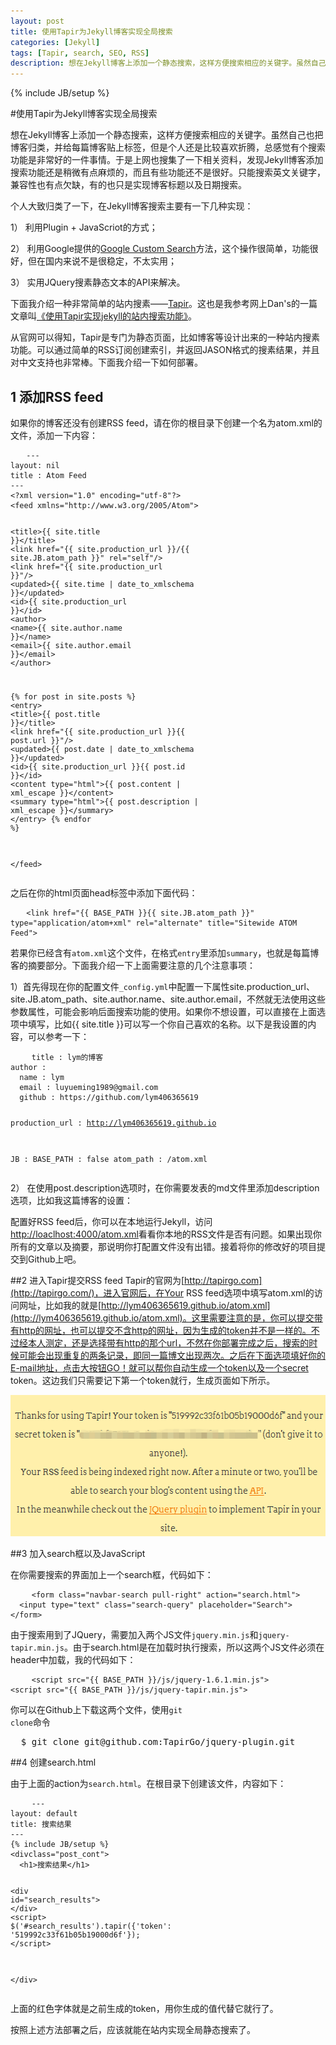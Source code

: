 ```yaml
---
layout: post
title: 使用Tapir为Jekyll博客实现全局搜索
categories: [Jekyll]
tags: [Tapir, search, SEO, RSS]
description: 想在Jekyll博客上添加一个静态搜索，这样方便搜索相应的关键字。虽然自己也把博客归类，并给每篇博客贴上标签，但是个人还是比较喜欢折腾，总感觉有个搜索功能是非常好的一件事情。于是上网也搜集了一下相关资料，发现Jekyll博客添加搜索功能还是稍微有点麻烦的，而且有些功能还不是很好
---
```

{% include JB/setup %}

#使用Tapir为Jekyll博客实现全局搜索

想在Jekyll博客上添加一个静态搜索，这样方便搜索相应的关键字。虽然自己也把博客归类，并给每篇博客贴上标签，但是个人还是比较喜欢折腾，总感觉有个搜索功能是非常好的一件事情。于是上网也搜集了一下相关资料，发现Jekyll博客添加搜索功能还是稍微有点麻烦的，而且有些功能还不是很好。只能搜索英文关键字，兼容性也有点欠缺，有的也只是实现博客标题以及日期搜索。

个人大致归类了一下，在Jekyll博客搜索主要有一下几种实现：

1） 利用Plugin + JavaScriot的方式；

2） 利用Google提供的[Google Custom Search](http://www.google.com/cse/manage/all)方法，这个操作很简单，功能很好，但在国内来说不是很稳定，不太实用；

3） 实用JQuery搜素静态文本的API来解决。

下面我介绍一种非常简单的站内搜素——[Tapir](http://tapirgo.com/)。这也是我参考网上Dan's的一篇文章叫[《使用Tapir实现jekyll的站内搜索功能》](http://www.shanhh.com/blog/2012/11/16/tapir-search-for-jekyll/)。

从官网可以得知，Tapir是专门为静态页面，比如博客等设计出来的一种站内搜素功能。可以通过简单的RSS订阅创建索引，并返回JASON格式的搜素结果，并且对中文支持也非常棒。下面我介绍一下如何部署。

## 1 添加RSS feed
如果你的博客还没有创建RSS feed，请在你的根目录下创建一个名为atom.xml的文件，添加一下内容：

<div class="highlight">
 <pre>
   <code class="text">---
layout: nil
title : Atom Feed
---
<span class="nt">&lt;?xml</span> version="1.0" encoding="utf-8"<span class="nt">?></span>
<span class="nt">&lt;feed</span> xmlns="http://www.w3.org/2005/Atom"<span class="nt">></span>
 
  <span class="nt">&lt;title></span>&#123;{ site.title }}<span class="nt">&lt;/title></span>
  <span class="nt">&lt;link</span> href="&#123;{ site.production_url }}/&#123;{ site.JB.atom_path }}" rel="self"<span class="nt">/></span>
  <span class="nt">&lt;link</span> href="&#123;{ site.production_url }}"<span class="nt">/></span>
  <span class="nt">&lt;updated></span>&#123;{ site.time | date_to_xmlschema }}<span class="nt">&lt;/updated></span>
  <span class="nt">&lt;id></span>&#123;{ site.production_url }}<span class="nt">&lt;/id></span>
  <span class="nt">&lt;author></span>
    <span class="nt">&lt;name></span>&#123;{ site.author.name }}<span class="nt">&lt;/name></span>
    <span class="nt">&lt;email></span>&#123;{ site.author.email }}<span class="nt">&lt;/email></span>
  <span class="nt">&lt;/author></span>

  &#123;% <span class="jk">for</span> post in site.posts %}
  <span class="nt">&lt;entry></span>
    <span class="nt">&lt;title></span>&#123;{ post.title }}<span class="nt">&lt;/title></span>
    <span class="nt">&lt;link</span> href="&#123;{ site.production_url }}&#123;{ post.url }}"<span class="nt">/></span>
    <span class="nt">&lt;updated></span>&#123;{ post.date | date_to_xmlschema }}<span class="nt">&lt;/updated></span>
    <span class="nt">&lt;id></span>&#123;{ site.production_url }}&#123;{ post.id }}<span class="nt">&lt;/id></span>
    <span class="nt">&lt;content</span> type="html">&#123;{ post.content | xml_escape }}<span class="nt">&lt;/content></span>
    <span class="nt">&lt;summary</span> type="html">&#123;{ post.description | xml_escape }}<span class="nt">&lt;/summary></span>
  <span class="nt">&lt;/entry></span>
  &#123;% <span class="jk">endfor</span> %}

<span class="nt">&lt;/feed></span></code></pre>
</div>

之后在你的html页面head标签中添加下面代码：
<div class="highlight">
 <pre>
   <code class="text"><span class="nt">&lt;link</span> href="{{ BASE_PATH }}{{ site.JB.atom_path }}" type="application/atom+xml" rel="alternate" title="Sitewide ATOM Feed"<span class="nt">></span></code></pre>
</div>

若果你已经含有<code class="cd">atom.xml</code>这个文件，在格式<code class="cd">entry</code>里添加<code class="cd">summary</code>，也就是每篇博客的摘要部分。下面我介绍一下上面需要注意的几个注意事项：

1）首先得现在你的配置文件<code class="cd">_config.yml</code>中配置一下属性site.production_url、site.JB.atom_path、site.author.name、site.author.email，不然就无法使用这些参数属性，可能会影响后面搜索功能的使用。如果你不想设置，可以直接在上面选项中填写，比如&#123;{ site.title }}可以写一个你自己喜欢的名称。以下是我设置的内容，可以参考一下：
<div class="highlight">
  <pre>
    <code class="text">title : lym的博客
author :
  name : lym
  email : luyueming1989@gmail.com
  github : https://github.com/lym406365619

production_url : http://lym406365619.github.io

JB :
  BASE_PATH : false
  atom_path : /atom.xml</code></pre>
</div>

2） 在使用post.description选项时，在你需要发表的md文件里添加description选项，比如我这篇博客的设置：

配置好RSS feed后，你可以在本地运行Jekyll，访问[http://loaclhost:4000/atom.xml](http://loaclhost:4000/atom.xml)看看你本地的RSS文件是否有问题。如果出现你所有的文章以及摘要，那说明你打配置文件没有出错。接着将你的修改好的项目提交到Github上吧。

##2 进入Tapir提交RSS feed
Tapir的官网为[http://tapirgo.com](http://tapirgo.com/)，进入官网后，在Your RSS feed选项中填写atom.xml的访问网址，比如我的就是[http://lym406365619.github.io/atom.xml](http://lym406365619.github.io/atom.xml)。这里需要注意的是，你可以提交带有http的网址，也可以提交不含http的网址，因为生成的token并不是一样的。不过经本人测定，还是选择带有http的那个url，不然在你部署完成之后，搜索的时候可能会出现重复的两条记录，即同一篇博文出现两次。之后在下面选项填好你的E-mail地址，点击大按钮GO！就可以帮你自动生成一个token以及一个secret token。这边我们只需要记下第一个token就行，生成页面如下所示。

<img src="/img/blog/Tapir_token.png" width="561px" height="226px" alt="Tapir生成的token" class="pic"></img>

##3 加入search框以及JavaScript

在你需要搜索的界面加上一个search框，代码如下：
<div class="highlight">
  <pre>
    <code class="text"><span class="nt">&lt;form</span> class="navbar-search pull-right" action="search.html"<span class="nt">></span>
  <span class="nt">&lt;input</span> type="text" class="search-query" placeholder="Search"<span class="nt">></span>
<span class="nt">&lt;/form></span></code></pre>
</div>

由于搜索用到了JQuery，需要加入两个JS文件<code class="cd">jquery.min.js</code>和<code class="cd">jquery-tapir.min.js</code>。由于search.html是在加载时执行搜索，所以这两个JS文件必须在header中加载，我的代码如下：
<div class="highlight">
  <pre>
    <code class="text">&lt;script src="&#123;{ BASE_PATH }}/js/jquery-1.6.1.min.js"></script>
&lt;script src="&#123;{ BASE_PATH }}/js/jquery-tapir.min.js"></script></code></pre>
</div>

你可以在Github上下载这两个文件，使用<code class="cd">git clone</code>命令
<pre class="command-line">
  <span class="command">$ git clone git@github.com:TapirGo/jquery-plugin.git</span>
</pre>
##4 创建search.html

由于上面的action为<code class="cd">search.html</code>。在根目录下创建该文件，内容如下：
<div class="highlight">
  <pre>
    <code class="text">---
layout: default
title: 搜索结果
---
&#123;% include JB/setup %}
<span class="nt">&lt;div</span>class="post_cont"<span class="nt">></span> 
  <span class="nt">&lt;h1></span>搜索结果<span class="nt">&lt;/h1></span> 

  <span class="nt">&lt;div</span> id="search_results"<span class="nt">></span> 
  <span class="nt">&lt;/div></span>
  <span class="nt">&lt;script></span>
    $('#search_results').tapir({'token': '<span class="jm">519992c33f61b05b19000d6f</span>'});
  <span class="nt">&lt;/script></span>

<span class="nt">&lt;/div></span></code></pre>
</div>

上面的红色字体就是之前生成的token，用你生成的值代替它就行了。

按照上述方法部署之后，应该就能在站内实现全局静态搜索了。


